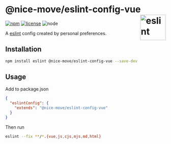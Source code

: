 # @nice-move/eslint-config-vue [<img src="https://cdn.worldvectorlogo.com/logos/eslint-1.svg" alt="eslint" height="80" align="right">][eslint]

[![npm][npm-badge]][npm-url]
[![license][license-badge]][github-url]
![node][node-badge]

A [eslint] config created by personal preferences.

## Installation

```bash
npm install eslint @nice-move/eslint-config-vue --save-dev
```

## Usage

Add to package.json

```json
{
  "eslintConfig": {
    "extends": "@nice-move/eslint-config-vue"
  }
}
```

Then run

```bash
eslint --fix **/*.{vue,js,cjs,mjs,md,html}
```

[eslint]: https://eslint.org/
[npm-url]: https://www.npmjs.com/package/@nice-move/eslint-config-vue
[npm-badge]: https://img.shields.io/npm/v/@nice-move/eslint-config-vue.svg?style=flat-square&logo=npm
[github-url]: https://github.com/airkro/nice-move/tree/master/packages/eslint-config-vue#readme
[node-badge]: https://img.shields.io/node/v/@nice-move/eslint-config-vue.svg?style=flat-square&colorB=green&logo=node.js
[license-badge]: https://img.shields.io/npm/l/@nice-move/eslint-config-vue.svg?style=flat-square&colorB=blue&logo=github
